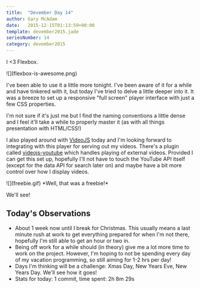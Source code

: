 ```yaml
---
title:  "Devember Day 14"
author: Gary McAdam
date:   2015-12-15T01:13:59+00:00
template: devember2015.jade
seriesNumber: 14
category: devember2015
---
```


I &lt;3 Flexbox.<span class="more"></span>

<div class="img-responsive">
    ![](flexbox-is-awesome.png)
</div>

I've been able to use it a little more tonight. I've been aware of it for a while and have tinkered with it, but today I've tried to delve a little deeper into it. It was a breeze to set up a responsive "full screen" player interface with just a few CSS properties.

I'm not sure if it's just me but I find the naming conventions a little dense and I feel it'll take a while to properly master it (as with all things presentation with HTML/CSS!)

I also played around with [VideoJS](http://videojs.com/) today and I'm looking forward to integrating with this player for serving out my videos. There's a plugin called [videojs-youtube](https://github.com/eXon/videojs-youtube) which handles playing of external videos. Provided I can get this set up, hopefully I'll not have to touch the YouTube API itself (except for the data API for search later on) and maybe have a bit more control over how I display videos.

<div class="img-responsive img-lg img-cap">
    ![](freebie.gif)
    *Well, that was a freebie!*
</div>

We'll see!

## Today's Observations

 - About 1 week now until I break for Christmas. This usually means a last minute rush at work to get everything prepared for when I'm not there, hopefully I'm still able to get an hour or two in.
 - Being off work for a while should (in theory) give me a lot more time to work on the project. However, I'm hoping to not be spending every day of my vacation programming, so still aiming for 1-2 hrs per day!
 - Days I'm thinking will be a challenge: Xmas Day, New Years Eve, New Years Day. We'll see how it goes!
 - Stats for today: 1 commit, time spent: 2h 8m 29s